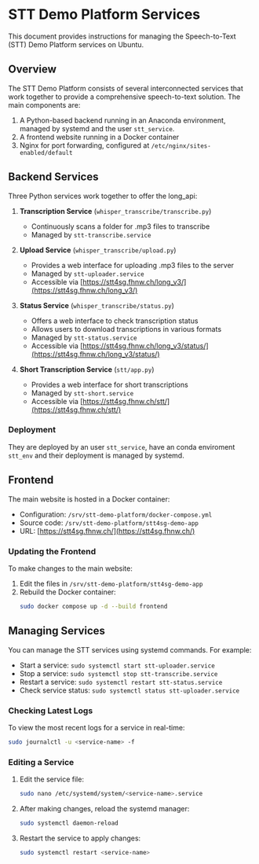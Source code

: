 # STT Demo Platform Services

This document provides instructions for managing the Speech-to-Text (STT) Demo Platform services on Ubuntu.

## Overview

The STT Demo Platform consists of several interconnected services that work together to provide a comprehensive speech-to-text solution. The main components are:

1. A Python-based backend running in an Anaconda environment, managed by systemd and the user `stt_service`.
2. A frontend website running in a Docker container
3. Nginx for port forwarding, configured at `/etc/nginx/sites-enabled/default`

## Backend Services

Three Python services work together to offer the long_api:

1. **Transcription Service** (`whisper_transcribe/transcribe.py`)
   - Continuously scans a folder for .mp3 files to transcribe
   - Managed by `stt-transcribe.service`

2. **Upload Service** (`whisper_transcribe/upload.py`)
   - Provides a web interface for uploading .mp3 files to the server
   - Managed by `stt-uploader.service`
   - Accessible via [https://stt4sg.fhnw.ch/long_v3/](https://stt4sg.fhnw.ch/long_v3/)

3. **Status Service** (`whisper_transcribe/status.py`)
   - Offers a web interface to check transcription status
   - Allows users to download transcriptions in various formats
   - Managed by `stt-status.service`
   - Accessible via [https://stt4sg.fhnw.ch/long_v3/status/](https://stt4sg.fhnw.ch/long_v3/status/)

4. **Short Transcription Service** (`stt/app.py`)
   - Provides a web interface for short transcriptions
   - Managed by `stt-short.service`
   - Accessible via [https://stt4sg.fhnw.ch/stt/](https://stt4sg.fhnw.ch/stt/)

### Deployment
They are deployed by an user `stt_service`, have an conda enviroment `stt_env` and their deployment is managed by systemd.

## Frontend

The main website is hosted in a Docker container:

- Configuration: `/srv/stt-demo-platform/docker-compose.yml`
- Source code: `/srv/stt-demo-platform/stt4sg-demo-app`
- URL: [https://stt4sg.fhnw.ch/](https://stt4sg.fhnw.ch/)

### Updating the Frontend

To make changes to the main website:

1. Edit the files in `/srv/stt-demo-platform/stt4sg-demo-app`
2. Rebuild the Docker container:
   ```bash
   sudo docker compose up -d --build frontend
   ```

## Managing Services
You can manage the STT services using systemd commands. For example:

- Start a service: `sudo systemctl start stt-uploader.service`
- Stop a service: `sudo systemctl stop stt-transcribe.service`
- Restart a service: `sudo systemctl restart stt-status.service`
- Check service status: `sudo systemctl status stt-uploader.service`

### Checking Latest Logs

To view the most recent logs for a service in real-time:

```bash
sudo journalctl -u <service-name> -f
```

### Editing a Service

1. Edit the service file:
   ```bash
   sudo nano /etc/systemd/system/<service-name>.service
   ```
2. After making changes, reload the systemd manager:
   ```bash
   sudo systemctl daemon-reload
   ```
3. Restart the service to apply changes:
   ```bash
   sudo systemctl restart <service-name>
   ```